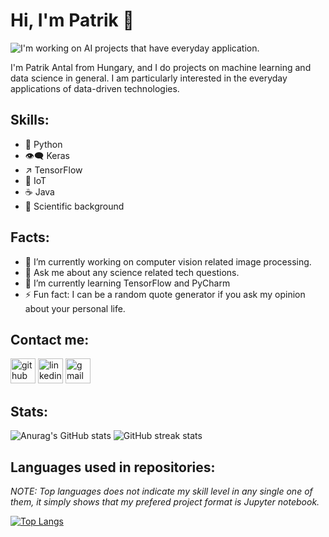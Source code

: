# Hi, I'm Patrik 👋

![I'm working on AI projects that have everyday application. ](https://www.salesforce.com/content/dam/blogs/ca/Blog%20Posts/ai-smb-og.jpg)

I'm Patrik Antal from Hungary, and I do projects on machine learning and data science in general. I am particularly interested in the everyday applications of data-driven technologies. 

## Skills:
- 🐍 Python 
- 👁‍🗨 Keras 
-  ↗ TensorFlow
- 📡 IoT 
- ☕ Java
- 🧬 Scientific background

## Facts: 
- 🔭 I’m currently working on computer vision related image processing.
- 💬 Ask me about any science related tech questions.   
- 🌱 I’m currently learning TensorFlow and PyCharm  
- ⚡ Fun fact: I can be a random quote generator if you ask my opinion about your personal life.  

## Contact me:
[<img src='https://cdn.uconnectlabs.com/wp-content/uploads/sites/46/2019/04/GitHub-Mark.png' alt='github' height='40'  width = '40'>](https://github.com/antalpatrik21)  [<img src='https://www.nicepng.com/png/detail/461-4616944_linkedin-logo-png-linked-in-icon-svg.png' alt='linkedin' height='40' width = '40'>](https://www.linkedin.com/in/www.linkedin.com/in/antal-patrik-9507b1205/)  [<img src='https://www.pngkey.com/png/detail/15-150195_gmail-comments-google-mail-logo-black-and-white.png' alt='gmail' height='40'  width = '40'>](antalpatrik2121@gmail.com) 

## Stats:  
![Anurag's GitHub stats](https://github-readme-stats.vercel.app/api?username=antalpatrik21&hide=stars,issues,contribs&show_icons=true&theme=radical)
![GitHub streak stats](https://github-readme-streak-stats.herokuapp.com/?user=antalpatrik21&theme=radical)  

## Languages used in repositories: 
_NOTE: Top languages does not indicate my skill level in any single one of them, it simply shows that my prefered project format is Jupyter notebook._

[![Top Langs](https://github-readme-stats.vercel.app/api/top-langs/?username=antalpatrik21&theme=radical)](https://github.com/anuraghazra/github-readme-stats)




